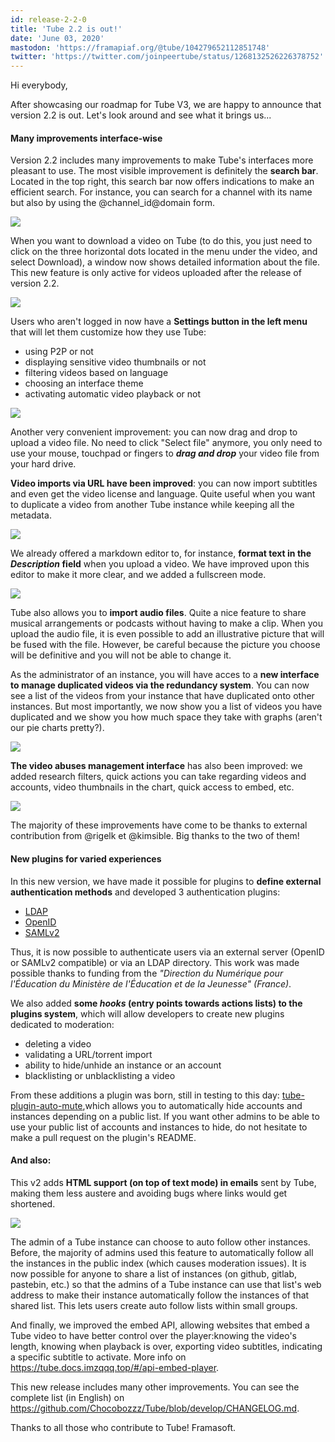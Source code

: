 ```yaml
---
id: release-2-2-0
title: 'Tube 2.2 is out!'
date: 'June 03, 2020'
mastodon: 'https://framapiaf.org/@tube/104279652112851748'
twitter: 'https://twitter.com/joinpeertube/status/1268132526226378752'
---
```


Hi everybody,

After showcasing our roadmap for Tube V3, we are happy to announce that version 2.2 is out. Let's look around and see what it brings us...

#### Many improvements interface-wise

Version 2.2 includes many improvements to make Tube's interfaces more pleasant to use. The most visible improvement is definitely the __search bar__. Located in the top right, this search bar now offers indications to make an efficient search. For instance, you can search for a channel with its name but also by using the @channel_id@domain form.

![](/img/news/release-2.2/en/search.png)

When you want to download a video on Tube (to do this, you just need to click on the three horizontal dots  located in the menu under the video, and select Download), a window now shows detailed information about the file. This new feature is only active for videos uploaded after the release of version 2.2.

![](/img/news/release-2.2/en/download.png)

Users who aren't logged in now have a __Settings button in the left menu__ that will let them customize how they use Tube:

- using P2P or not
- displaying sensitive video thumbnails or not
- filtering videos based on language
- choosing an interface theme
- activating automatic video playback or not

![](/img/news/release-2.2/en/settings.png)

Another very convenient improvement: you can now drag and drop to upload a video file. No need to click "Select file" anymore, you only need to use your mouse, touchpad or fingers to <strong><em>drag and drop</em></strong> your video file from your hard drive.

__Video imports via URL have been improved__: you can now import subtitles and even get the video license and language. Quite useful when you want to duplicate a video from another Tube instance while keeping all the metadata.

![](/img/news/release-2.2/en/import-url.jpg)

We already offered a markdown editor to, for instance, __format text in the <em>Description</em> field__ when you upload a video. We have improved upon this editor to make it more clear, and we added a fullscreen mode.

![](/img/news/release-2.2/en/description.jpg)

Tube also allows you to __import audio files__. Quite a nice feature to share musical arrangements or podcasts without having to make a clip. When you upload the audio file, it is even possible to add an illustrative picture that will be fused with the file. However, be careful because the picture you choose will be definitive and you will not be able to change it.

As the administrator of an instance, you will have acces to a __new interface to manage duplicated videos via the redundancy system__. You can now see a list of the videos from your instance that have duplicated onto other instances. But most importantly, we now show you a list of videos you have duplicated and we show you how much space they take with graphs (aren't our pie charts pretty?).

![](/img/news/release-2.2/en/redundancies.jpg)

__The video abuses management interface__ has also been improved: we added research filters, quick actions you can take regarding videos and accounts, video thumbnails in the chart, quick access to embed, etc.

![](/img/news/release-2.2/en/moderation.png)

The majority of these improvements have come to be thanks to external contribution from @rigelk et @kimsible. Big thanks to the two of them!

#### New plugins for varied experiences

In this new version, we have made it possible for plugins to __define external authentication methods__ and developed 3 authentication plugins:

<ul>
  <li>
    <a href="https://framagit.org/framasoft/tube/official-plugins/-/tree/master/tube-plugin-auth-ldap" target="_blank">LDAP</a>
  </li>

  <li>
    <a href="https://framagit.org/framasoft/tube/official-plugins/-/tree/master/tube-plugin-auth-openid-connect" target="_blank">OpenID</a>
  </li>

  <li>
    <a href="https://framagit.org/framasoft/tube/official-plugins/-/tree/master/tube-plugin-auth-saml2" target="_blank">SAMLv2</a>
  </li>
</ul>

Thus, it is now possible to authenticate users via an external server (OpenID or SAMLv2 compatible) or via an LDAP directory. This work was made possible thanks to funding from the _"Direction du Numérique pour l'Éducation du Ministère de l'Éducation et de la Jeunesse" (France)_.

We also added __some <em>hooks</em> (entry points towards actions lists) to the plugins system__, which will allow developers to create new plugins dedicated to moderation:

- deleting a video
- validating a URL/torrent import
- ability to hide/unhide an instance or an account
- blacklisting or unblacklisting a video

From these additions a plugin was born, still in testing to this day: [tube-plugin-auto-mute](https://framagit.org/framasoft/tube/official-plugins/-/tree/master/tube-plugin-auto-mute),which allows you to automatically hide accounts and instances depending on a public list. If you want other admins to be able to use your public list of accounts and instances to hide, do not hesitate to make a pull request on the plugin's README.

#### And also:

This v2 adds __HTML support (on top of text mode) in emails__ sent by Tube, making them less austere and avoiding bugs where links would get shortened.

![](/img/news/release-2.2/en/mail.jpg)

The admin of a Tube instance can choose to auto follow other instances. Before, the majority of admins used this feature to automatically follow all the instances in the public index (which causes moderation issues). It is now possible for anyone to share a list of instances (on github, gitlab, pastebin, etc.) so that the admins of a Tube instance can use that list's web address to make their instance automatically follow the instances of that shared list. This lets users create auto follow lists within small groups.

And finally, we improved the embed API, allowing websites that embed a Tube video to have better control over the player:knowing the video's length, knowing when playback is over, exporting video subtitles, indicating a specific subtitle to activate. More info on https://tube.docs.imzqqq.top/#/api-embed-player.

This new release includes many other improvements. You can see the complete list (in English) on https://github.com/Chocobozzz/Tube/blob/develop/CHANGELOG.md.

Thanks to all those who contribute to Tube!
Framasoft.
